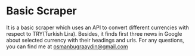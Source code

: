 # Basic Scraper

It is a basic scraper which uses an API to convert different currencies with respect to TRY(Turkish Lira). Besides, it finds first three news in Google about selected currency with their headings and urls. For any questions, you can find me at osmanbugraaydin@gmail.com 
